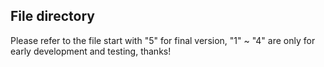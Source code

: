 ## File directory

Please refer to the file start with "5" for final version, "1" ~ "4" are only for early development and testing, thanks!
